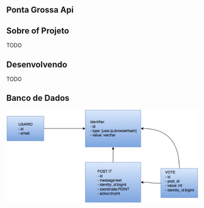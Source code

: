 ## Ponta Grossa Api

## Sobre of Projeto
TODO

## Desenvolvendo
TODO

## Banco de Dados
![Post It ERD](database/schema/PostItERD.png)